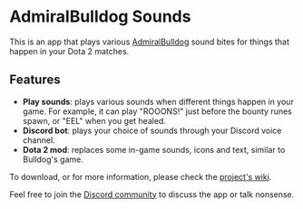 # AdmiralBulldog Sounds

This is an app that plays various [AdmiralBulldog](https://www.twitch.tv/admiralbulldog) sound bites for things that happen in your Dota 2 matches.

## Features
- **Play sounds**: plays various sounds when different things happen in your game. For example, it can play "ROOONS!" just before the bounty runes spawn, or "EEL" when you get healed.
- **Discord bot**: plays your choice of sounds through your Discord voice channel.
- **Dota 2 mod**: replaces some in-game sounds, icons and text, similar to Bulldog's game.

To download, or for more information, please check the [project's wiki](https://github.com/MrBean355/admiralbulldog-sounds/wiki).

Feel free to join the [Discord community](https://discord.gg/pEV4mW5) to discuss the app or talk nonsense.
